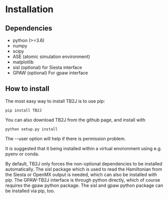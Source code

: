 # Installation

## Dependencies
* python (>=3.6)
* numpy 
* scipy
* ASE (atomic simulation environment) 
* matplotlib
* sisl (optional) for Siesta interface
* GPAW (optional) For gpaw interface

## How to install
The most easy way to install TB2J is to use pip:
```
pip install TB2J
```

You can also download TB2J from the github page, and install with

```
python setup.py install
```

The --user option will help if there is permission problem.

It is suggested that it being installed within a virtual environment using e.g. pyenv or conda.

By default, TB2J only forces the non-optional dependencies to be installed automatically. The
sisl package which is used to read the Hamiltonian from the Siesta or OpenMX
output is needed, which can also be installed with pip. The GPAW-TB2J interface is through python
directly, which of course requires the gpaw python package. The sisl and gpaw python package can be installed via pip, too.
